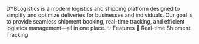 DYBLogistics is a modern logistics and shipping platform designed to simplify and optimize deliveries for businesses and individuals. Our goal is to provide seamless shipment booking, real-time tracking, and efficient logistics management—all in one place. ✨ Features 📍 Real-time Shipment Tracking